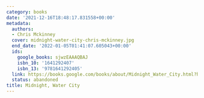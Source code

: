 ```yaml
---
category: books
date: '2021-12-16T18:48:17.831558+00:00'
metadata:
  authors:
  - Chris Mckinney
  cover: midnight-water-city-chris-mckinney.jpg
  end_date: '2022-01-05T01:41:07.605043+00:00'
  ids:
    google_books: sjwzEAAAQBAJ
    isbn_10: '1641292407'
    isbn_13: '9781641292405'
  link: https://books.google.com/books/about/Midnight_Water_City.html?hl=&id=sjwzEAAAQBAJ
  status: abandoned
title: Midnight, Water City
---
```


